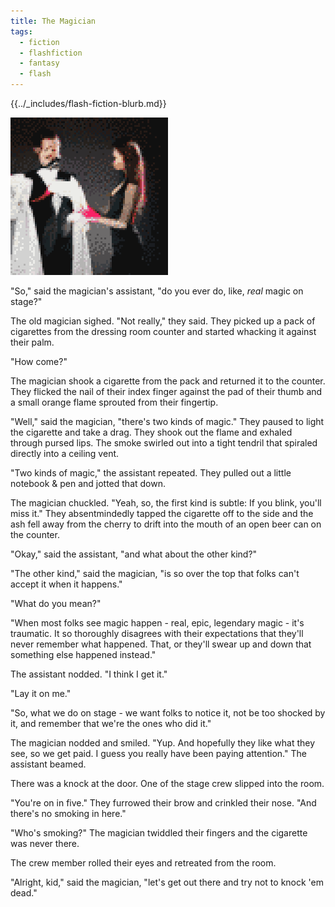 ```yaml
---
title: The Magician
tags:
  - fiction
  - flashfiction
  - fantasy
  - flash
---
```


{{../_includes/flash-fiction-blurb.md}}

<!--more-->

![](./cover.png)

"So," said the magician's assistant, "do you ever do, like, *real* magic on stage?"

The old magician sighed. "Not really," they said. They picked up a pack of cigarettes from the dressing room counter and started whacking it against their palm.

"How come?"

The magician shook a cigarette from the pack and returned it to the counter. They flicked the nail of their index finger against the pad of their thumb and a small orange flame sprouted from their fingertip.

"Well," said the magician, "there's two kinds of magic." They paused to light the cigarette and take a drag. They shook out the flame and exhaled through pursed lips. The smoke swirled out into a tight tendril that spiraled directly into a ceiling vent.

"Two kinds of magic," the assistant repeated. They pulled out a little notebook & pen and jotted that down. 

The magician chuckled. "Yeah, so, the first kind is subtle: If you blink, you'll miss it." They absentmindedly tapped the cigarette off to the side and the ash fell away from the cherry to drift into the mouth of an open beer can on the counter.

"Okay," said the assistant, "and what about the other kind?"

"The other kind," said the magician, "is so over the top that folks can't accept it when it happens."

"What do you mean?"

"When most folks see magic happen - real, epic, legendary magic - it's traumatic. It so thoroughly disagrees with their expectations that they'll never remember what happened. That, or they'll swear up and down that something else happened instead."

The assistant nodded. "I think I get it."

"Lay it on me."

"So, what we do on stage - we want folks to notice it, not be too shocked by it, and remember that we're the ones who did it."

The magician nodded and smiled. "Yup. And hopefully they like what they see, so we get paid. I guess you really have been paying attention." The assistant beamed.

There was a knock at the door. One of the stage crew slipped into the room.

"You're on in five." They furrowed their brow and crinkled their nose. "And there's no smoking in here."

"Who's smoking?" The magician twiddled their fingers and the cigarette was never there. 

The crew member rolled their eyes and retreated from the room.

"Alright, kid," said the magician, "let's get out there and try not to knock 'em dead."
